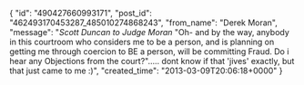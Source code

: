  {
   "id": "490427660993171",
   "post_id": "462493170453287_485010274868243",
   "from_name": "Derek Moran",
   "message": "*Scott Duncan to Judge Moran* \"Oh- and by the way, anybody in this courtroom who considers me to be a person, and is planning on getting me through coercion to BE a person, will be committing Fraud. Do i hear any Objections from the court?\"..... dont know if that 'jives' exactly, but that just came to me :)",
   "created_time": "2013-03-09T20:06:18+0000"
 }
